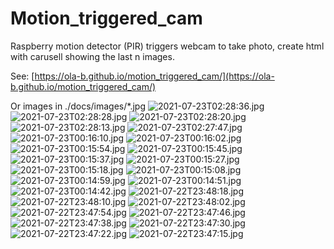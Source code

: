 # Motion_triggered_cam
Raspberry motion detector (PIR) triggers webcam to take photo, create html with carusell showing the last n images.

See: [https://ola-b.github.io/motion_triggered_cam/](https://ola-b.github.io/motion_triggered_cam/)


Or images in ./docs/images/*.jpg
![2021-07-23T02:28:36.jpg](https://github.com/Ola-B/motion_triggered_cam/blob/main/docs/images/2021-07-23T02:28:36.jpg "2021-07-23T02:28:36.jpg")
![2021-07-23T02:28:28.jpg](https://github.com/Ola-B/motion_triggered_cam/blob/main/docs/images/2021-07-23T02:28:28.jpg "2021-07-23T02:28:28.jpg")
![2021-07-23T02:28:20.jpg](https://github.com/Ola-B/motion_triggered_cam/blob/main/docs/images/2021-07-23T02:28:20.jpg "2021-07-23T02:28:20.jpg")
![2021-07-23T02:28:13.jpg](https://github.com/Ola-B/motion_triggered_cam/blob/main/docs/images/2021-07-23T02:28:13.jpg "2021-07-23T02:28:13.jpg")
![2021-07-23T02:27:47.jpg](https://github.com/Ola-B/motion_triggered_cam/blob/main/docs/images/2021-07-23T02:27:47.jpg "2021-07-23T02:27:47.jpg")
![2021-07-23T00:16:10.jpg](https://github.com/Ola-B/motion_triggered_cam/blob/main/docs/images/2021-07-23T00:16:10.jpg "2021-07-23T00:16:10.jpg")
![2021-07-23T00:16:02.jpg](https://github.com/Ola-B/motion_triggered_cam/blob/main/docs/images/2021-07-23T00:16:02.jpg "2021-07-23T00:16:02.jpg")
![2021-07-23T00:15:54.jpg](https://github.com/Ola-B/motion_triggered_cam/blob/main/docs/images/2021-07-23T00:15:54.jpg "2021-07-23T00:15:54.jpg")
![2021-07-23T00:15:45.jpg](https://github.com/Ola-B/motion_triggered_cam/blob/main/docs/images/2021-07-23T00:15:45.jpg "2021-07-23T00:15:45.jpg")
![2021-07-23T00:15:37.jpg](https://github.com/Ola-B/motion_triggered_cam/blob/main/docs/images/2021-07-23T00:15:37.jpg "2021-07-23T00:15:37.jpg")
![2021-07-23T00:15:27.jpg](https://github.com/Ola-B/motion_triggered_cam/blob/main/docs/images/2021-07-23T00:15:27.jpg "2021-07-23T00:15:27.jpg")
![2021-07-23T00:15:18.jpg](https://github.com/Ola-B/motion_triggered_cam/blob/main/docs/images/2021-07-23T00:15:18.jpg "2021-07-23T00:15:18.jpg")
![2021-07-23T00:15:08.jpg](https://github.com/Ola-B/motion_triggered_cam/blob/main/docs/images/2021-07-23T00:15:08.jpg "2021-07-23T00:15:08.jpg")
![2021-07-23T00:14:59.jpg](https://github.com/Ola-B/motion_triggered_cam/blob/main/docs/images/2021-07-23T00:14:59.jpg "2021-07-23T00:14:59.jpg")
![2021-07-23T00:14:51.jpg](https://github.com/Ola-B/motion_triggered_cam/blob/main/docs/images/2021-07-23T00:14:51.jpg "2021-07-23T00:14:51.jpg")
![2021-07-23T00:14:42.jpg](https://github.com/Ola-B/motion_triggered_cam/blob/main/docs/images/2021-07-23T00:14:42.jpg "2021-07-23T00:14:42.jpg")
![2021-07-22T23:48:18.jpg](https://github.com/Ola-B/motion_triggered_cam/blob/main/docs/images/2021-07-22T23:48:18.jpg "2021-07-22T23:48:18.jpg")
![2021-07-22T23:48:10.jpg](https://github.com/Ola-B/motion_triggered_cam/blob/main/docs/images/2021-07-22T23:48:10.jpg "2021-07-22T23:48:10.jpg")
![2021-07-22T23:48:02.jpg](https://github.com/Ola-B/motion_triggered_cam/blob/main/docs/images/2021-07-22T23:48:02.jpg "2021-07-22T23:48:02.jpg")
![2021-07-22T23:47:54.jpg](https://github.com/Ola-B/motion_triggered_cam/blob/main/docs/images/2021-07-22T23:47:54.jpg "2021-07-22T23:47:54.jpg")
![2021-07-22T23:47:46.jpg](https://github.com/Ola-B/motion_triggered_cam/blob/main/docs/images/2021-07-22T23:47:46.jpg "2021-07-22T23:47:46.jpg")
![2021-07-22T23:47:38.jpg](https://github.com/Ola-B/motion_triggered_cam/blob/main/docs/images/2021-07-22T23:47:38.jpg "2021-07-22T23:47:38.jpg")
![2021-07-22T23:47:30.jpg](https://github.com/Ola-B/motion_triggered_cam/blob/main/docs/images/2021-07-22T23:47:30.jpg "2021-07-22T23:47:30.jpg")
![2021-07-22T23:47:22.jpg](https://github.com/Ola-B/motion_triggered_cam/blob/main/docs/images/2021-07-22T23:47:22.jpg "2021-07-22T23:47:22.jpg")
![2021-07-22T23:47:15.jpg](https://github.com/Ola-B/motion_triggered_cam/blob/main/docs/images/2021-07-22T23:47:15.jpg "2021-07-22T23:47:15.jpg")
